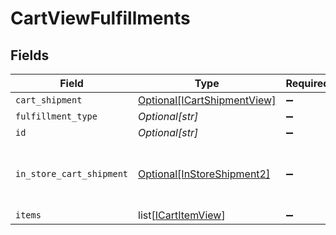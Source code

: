 # CartViewFulfillments


## Fields

| Field                                                                   | Type                                                                    | Required                                                                | Description                                                             |
| ----------------------------------------------------------------------- | ----------------------------------------------------------------------- | ----------------------------------------------------------------------- | ----------------------------------------------------------------------- |
| `cart_shipment`                                                         | [Optional[ICartShipmentView]](../../models/shared/icartshipmentview.md) | :heavy_minus_sign:                                                      | N/A                                                                     |
| `fulfillment_type`                                                      | *Optional[str]*                                                         | :heavy_minus_sign:                                                      | N/A                                                                     |
| `id`                                                                    | *Optional[str]*                                                         | :heavy_minus_sign:                                                      | N/A                                                                     |
| `in_store_cart_shipment`                                                | [Optional[InStoreShipment2]](../../models/shared/instoreshipment2.md)   | :heavy_minus_sign:                                                      | A cart that is being prepared for shipment                              |
| `items`                                                                 | list[[ICartItemView](../../models/shared/icartitemview.md)]             | :heavy_minus_sign:                                                      | N/A                                                                     |
